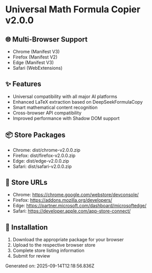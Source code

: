 # Universal Math Formula Copier v2.0.0

## 🌐 Multi-Browser Support
- Chrome (Manifest V3)
- Firefox (Manifest V2) 
- Edge (Manifest V3)
- Safari (WebExtensions)

## ✨ Features
- Universal compatibility with all major AI platforms
- Enhanced LaTeX extraction based on DeepSeekFormulaCopy
- Smart mathematical content recognition
- Cross-browser API compatibility
- Improved performance with Shadow DOM support

## 📦 Store Packages
- Chrome: dist/chrome-v2.0.0.zip
- Firefox: dist/firefox-v2.0.0.zip
- Edge: dist/edge-v2.0.0.zip
- Safari: dist/safari-v2.0.0.zip

## 🔗 Store URLs
- Chrome: https://chrome.google.com/webstore/devconsole/
- Firefox: https://addons.mozilla.org/developers/
- Edge: https://partner.microsoft.com/dashboard/microsoftedge/
- Safari: https://developer.apple.com/app-store-connect/

## 🚀 Installation
1. Download the appropriate package for your browser
2. Upload to the respective browser store
3. Complete store listing information
4. Submit for review

Generated on: 2025-09-14T12:18:56.836Z